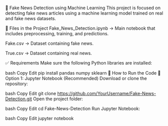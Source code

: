 📰 Fake News Detection using Machine Learning
This project is focused on detecting fake news articles using a machine learning model trained on real and fake news datasets.

📁 Files in the Project
Fake_News_Detection.ipynb → Main notebook that includes preprocessing, training, and predictions.

Fake.csv → Dataset containing fake news.

True.csv → Dataset containing real news.

✅ Requirements
Make sure the following Python libraries are installed:

bash
Copy
Edit
pip install pandas numpy sklearn
🚀 How to Run the Code
🔹 Option 1: Jupyter Notebook (Recommended)
Download or clone the repository:

bash
Copy
Edit
git clone https://github.com/YourUsername/Fake-News-Detection.git
Open the project folder:

bash
Copy
Edit
cd Fake-News-Detection
Run Jupyter Notebook:

bash
Copy
Edit
jupyter notebook
